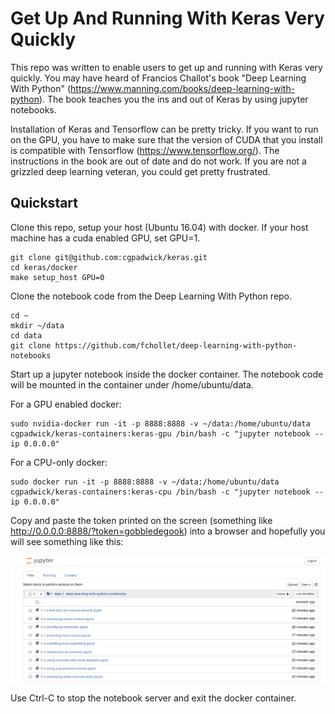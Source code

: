 # Get Up And Running With Keras Very Quickly

This repo was written to enable users to get up and running with Keras very quickly.  You may have heard of Francios Challot's book "Deep Learning With Python" (https://www.manning.com/books/deep-learning-with-python).  The book teaches you the ins and out of Keras by using jupyter notebooks.

Installation of Keras and Tensorflow can be pretty tricky.  If you want to run on the GPU, you have to make sure that the version of CUDA that you install is compatible with Tensorflow (https://www.tensorflow.org/).  The instructions in the book are out of date and do not work.  If you are not a grizzled deep learning veteran, you could get pretty frustrated.

## Quickstart

Clone this repo, setup your host (Ubuntu 16.04) with docker.  If your host machine has a cuda enabled GPU, set GPU=1. 
```
git clone git@github.com:cgpadwick/keras.git
cd keras/docker
make setup_host GPU=0
```

Clone the notebook code from the Deep Learning With Python repo.
```
cd ~
mkdir ~/data
cd data
git clone https://github.com/fchollet/deep-learning-with-python-notebooks
```

Start up a jupyter notebook inside the docker container.  The notebook code will be mounted in the container under /home/ubuntu/data.

For a GPU enabled docker:
```
sudo nvidia-docker run -it -p 8888:8888 -v ~/data:/home/ubuntu/data cgpadwick/keras-containers:keras-gpu /bin/bash -c "jupyter notebook --ip 0.0.0.0"
```

For a CPU-only docker:
```
sudo docker run -it -p 8888:8888 -v ~/data:/home/ubuntu/data cgpadwick/keras-containers:keras-cpu /bin/bash -c "jupyter notebook --ip 0.0.0.0"
```
Copy and paste the token printed on the screen (something like http://0.0.0.0:8888/?token=gobbledegook) into a browser and hopefully you will see something like this:

![Alt text](screenshot.png?raw=true "Keras notebook running in a docker container")

Use Ctrl-C to stop the notebook server and exit the docker container.


